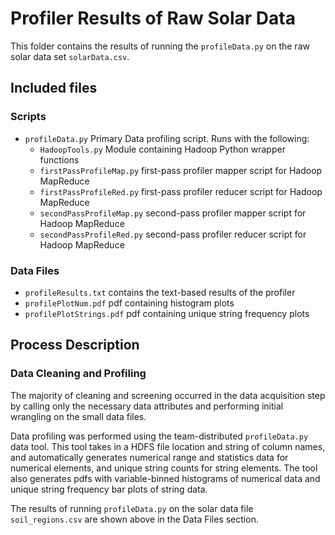 # Profiler Results of Raw Solar Data
This folder contains the results of running the `profileData.py` on the raw solar data set `solarData.csv`. 

## Included files

### Scripts
* `profileData.py` Primary Data profiling script. Runs with the following:
	* `HadoopTools.py` Module containing Hadoop Python wrapper functions
	* `firstPassProfileMap.py` first-pass profiler mapper script for Hadoop MapReduce
	* `firstPassProfileRed.py` first-pass profiler reducer script for Hadoop MapReduce
	* `secondPassProfileMap.py` second-pass profiler mapper script for Hadoop MapReduce
	* `secondPassProfileRed.py` second-pass profiler reducer script for Hadoop MapReduce

### Data Files
* `profileResults.txt` contains the text-based results of the profiler
* `profilePlotNum.pdf` pdf containing histogram plots
* `profilePlotStrings.pdf` pdf containing unique string frequency plots

## Process Description

### Data Cleaning and Profiling
The majority of cleaning and screening occurred in the data acquisition step by calling only the necessary data attributes and performing initial wrangling on the small data files. 

Data profiling was performed using the team-distributed `profileData.py` data tool. This tool takes in a HDFS file location and string of column names, and automatically generates numerical range and statistics data for numerical elements, and unique string counts for string elements. The tool also generates pdfs with variable-binned histograms of numerical data and unique string frequency bar plots of string data. 

The results of running `profileData.py` on the solar data file `soil_regions.csv` are shown above in the Data Files section. 